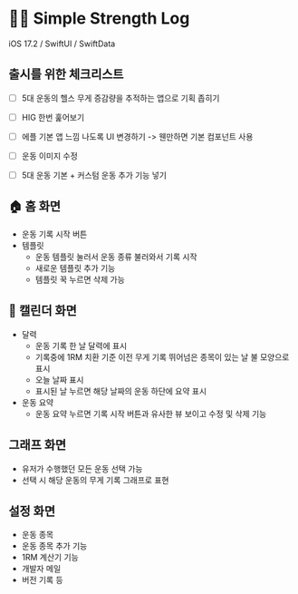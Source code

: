 # 🏋️‍♀️ Simple Strength Log 

iOS 17.2 / SwiftUI / SwiftData

## 출시를 위한 체크리스트

- [ ] 5대 운동의 헬스 무게 증감량을 추적하는 앱으로 기획 좁히기
- [ ] HIG 한번 훑어보기
- [ ] 에플 기본 앱 느낌 나도록 UI 변경하기 -> 웬만하면 기본 컴포넌트 사용
- [ ] 운동 이미지 수정
- [ ] 5대 운동 기본 + 커스텀 운동 추가 기능 넣기


## 🏠 홈 화면

- 운동 기록 시작 버튼
- 템플릿
    - 운동 템플릿 눌러서 운동 종류 불러와서 기록 시작
    - 새로운 템플릿 추가 기능
    - 템플릿 꾹 누르면 삭제 가능


## 📅 캘린더 화면

- 달력
    - 운동 기록 한 날 달력에 표시
    - 기록중에 1RM 치환 기준 이전 무게 기록 뛰어넘은 종목이 있는 날 불 모양으로 표시
    - 오늘 날짜 표시
    - 표시된 날 누르면 해당 날짜의 운동 하단에 요약 표시
- 운동 요약
    - 운동 요약 누르면 기록 시작 버튼과 유사한 뷰 보이고 수정 및 삭제 기능

## 그래프 화면

- 유저가 수행했던 모든 운동 선택 가능
- 선택 시 해당 운동의 무게 기록 그래프로 표현

## 설정 화면

- 운동 종목
- 운동 종목 추가 기능
- 1RM 계산기 기능
- 개발자 메일
- 버전 기록 등
